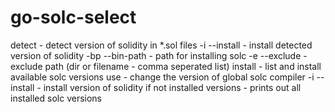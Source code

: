 # go-solc-select


detect      - detect version of solidity in *.sol files
    -i --install - install detected version of solidity
    -bp --bin-path - path for installing solc
    -e --exclude - exclude path (dir or filename - comma seperated list)
install     - list and install available solc versions
use         - change the version of global solc compiler
    -i --install - install version of solidity if not installed
versions    - prints out all installed solc versions
